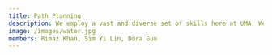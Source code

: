 ```yaml
---
title: Path Planning
description: We employ a vast and diverse set of skills here at UMA. We have members of all levels of experience and from a wide variety of majors. Our subteams include AI, Electrical, Hulls and Systems, Drone and Business. The AI team develops all things software for our team, which entails developing path planning algorithms, computer vision, and simulation. Our Electrical team does all things electrical such as working with our computer hardware onboard and sensors. Hulls and Systems designs and develops our carbon fiber hull. Meanwhile, the Drone team takes a multidisciplinary approach to building a drone from the ground up. Lastly, the Business team manages our team sponsorships and budget.
image: /images/water.jpg
members: Rimaz Khan, Sim Yi Lin, Dora Guo
---
```

